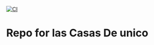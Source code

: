 [![CI](https://github.com/scta-texts/guqs8x/actions/workflows/validation.yml/badge.svg?branch=master)](https://github.com/scta-texts/guqs8x/actions/workflows/validation.yml)

# Repo for las Casas De unico